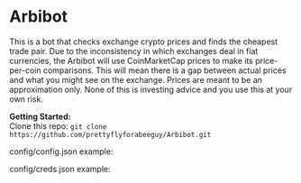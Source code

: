 # Arbibot
This is a bot that checks exchange crypto prices and finds the cheapest trade pair.
Due to the inconsistency in which exchanges deal in fiat currencies, the Arbibot will use CoinMarketCap prices to make its price-per-coin comparisons.
This will mean there is a gap between actual prices and what you might see on the exchange.  Prices are meant to be an approximation only.
None of this is investing advice and you use this at your own risk.

<b>Getting Started:</b><br>
Clone this repo: ```git clone https://github.com/prettyflyforabeeguy/Arbibot.git ```


config/config.json example:


config/creds.json example:
